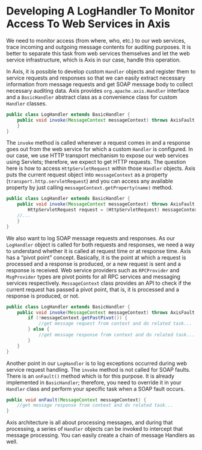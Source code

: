 # Developing A LogHandler To Monitor Access To Web Services in Axis
We need to monitor access (from where, who, etc.) to our web services, trace incoming and outgoing message contents for 
auditing purposes. It is better to separate this task from web services themselves and let the web service infrastructure, 
which is Axis in our case, handle this operation.

In Axis, it is possible to develop custom `Handler` objects and register them to service requests and responses so that 
we can easily extract necessary information from message requests and get SOAP message body to collect necessary auditing 
data. Axis provides `org.apache.axis.Handler` interface and a `BasicHandler` abstract class as a convenience class for 
custom `Handler` classes.

```java
public class LogHandler extends BasicHandler {
	public void invoke(MessageContext messageContext) throws AxisFault {
	}
}
```

The `invoke` method is called whenever a request comes in and a response goes out from the web service for which a custom 
`Handler` is configured. In our case, we use HTTP transport mechanism to expose our web services using Servlets; therefore, 
we expect to get HTTP requests. The question here is how to access `HttpServletRequest` within those `Handler` objects. 
Axis puts the current request object into `messageContext` as a property (`transport.http.servletRequest`) and you can 
access any available property by just calling `messageContext.getProperty(name)` method.

```java
public class LogHandler extends BasicHandler {
	public void invoke(MessageContext messageContext) throws AxisFault {
		HttpServletRequest request = (HttpServletRequest) messageContext.getProperty("transport.http.servletRequest");
	//...
	}
}
```

We also want to log SOAP message requests and responses. As our `LogHandler` object is called for both requests and 
responses, we need a way to understand whether it is called at request time or at response time. Axis has a “pivot point” 
concept. Basically, it is the point at which a request is processed and a response is produced, or a new request is sent 
and a response is received. Web service providers such as `RPCProvider` and `MsgProvider` types are pivot points for all 
RPC services and messaging services respectively. `MessageContext` class provides an API to check if the current request 
has passed a pivot point, that is, it is processed and a response is produced, or not.

```java
public class LogHandler extends BasicHandler {
	public void invoke(MessageContext messageContext) throws AxisFault {
		if (!messageContext.getPastPivot()) {
			//get message request from context and do related task...
		} else {
			//get message response from context and do related task...
		}
	}
}
```

Another point in our `LogHandler` is to log exceptions occurred during web service request handling. The `invoke` method 
is not called for SOAP faults. There is an `onFault()` method which is for this purpose. It is already implemented in 
`BasicHandler`; therefore, you need to override it in your `Handler` class and perform your specific task when a SOAP 
fault occurs.

```java
public void onFault(MessageContext messageContext) {
	//get message response from context and do related task...
}
```

Axis architecture is all about processing messages, and during that processing, a series of `Handler` objects can be 
invoked to intercept that message processing. You can easily create a chain of message Handlers as well.
